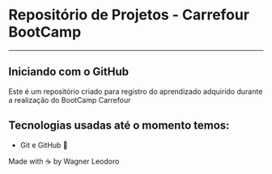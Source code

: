 
# Repositório de Projetos - Carrefour BootCamp

---

## Iniciando com o GitHub

Este é um repositório criado para registro do aprendizado adquirido durante a realização do BootCamp Carrefour

## Tecnologias usadas até o momento temos:
- Git e GitHub :memo:



Made with :coffee: by Wagner Leodoro


